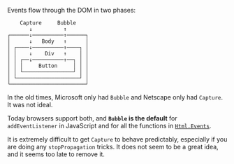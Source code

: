 Events flow through the DOM in two phases:

```
    Capture     Bubble
       ↓          ↑
┌──────↓──────────↑──────┐
│      ↓   Body   ↑      │
│ ┌────↓──────────↑────┐ │
│ │    ↓    Div   ↑    │ │
│ │ ┌──↓──────────↑──┐ │ │
│ │ │     Button     │ │ │
│ │ └────────────────┘ │ │
│ └────────────────────┘ │
└────────────────────────┘
```

In the old times, Microsoft only had `Bubble` and Netscape only had `Capture`. It was not ideal.

Today browsers support both, and **`Bubble` is the default** for
`addEventListener` in JavaScript and for all the functions in
[`Html.Events`](http://package.elm-lang.org/packages/elm-lang/html/latest/Html-Events).

It is extremely difficult to get `Capture` to behave predictably, especially if you are doing any `stopPropagation` tricks. It does not seem to be a great idea, and it seems too late to remove it.
